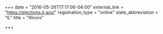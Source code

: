 +++
date = "2016-05-26T17:17:06-04:00"
external_link = "https://elections.il.gov/"
registration_type = "online"
state_abbreviation = "IL"
title = "Illinois"

+++

